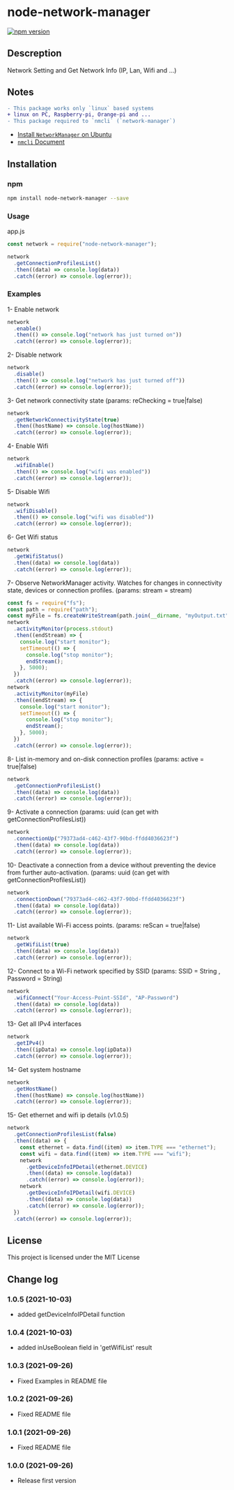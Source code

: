 # node-network-manager

[![npm version](https://badge.fury.io/js/node-network-manager.svg)](https://www.npmjs.com/package/node-network-manager)

## Descreption

Network Setting and Get Network Info (IP, Lan, Wifi and ...)

## Notes

```diff
- This package works only `linux` based systems
+ linux on PC, Raspberry-pi, Orange-pi and ...
- This package required to `nmcli` (`network-manager`)
```

- [Install `NetworkManager` on Ubuntu](https://help.ubuntu.com/community/NetworkManager)
- [`nmcli` Document](https://developer-old.gnome.org/NetworkManager/stable/nmcli.html)

## Installation

### npm

```bash
npm install node-network-manager --save
```

### Usage

app.js

```javascript
const network = require("node-network-manager");

network
  .getConnectionProfilesList()
  .then((data) => console.log(data))
  .catch((error) => console.log(error));
```

### Examples

1- Enable network

```javascript
network
  .enable()
  .then(() => console.log("network has just turned on"))
  .catch((error) => console.log(error));
```

2- Disable network

```javascript
network
  .disable()
  .then(() => console.log("network has just turned off"))
  .catch((error) => console.log(error));
```

3- Get network connectivity state (params: reChecking = true|false)

```javascript
network
  .getNetworkConnectivityState(true)
  .then((hostName) => console.log(hostName))
  .catch((error) => console.log(error));
```

4- Enable Wifi

```javascript
network
  .wifiEnable()
  .then(() => console.log("wifi was enabled"))
  .catch((error) => console.log(error));
```

5- Disable Wifi

```javascript
network
  .wifiDisable()
  .then(() => console.log("wifi was disabled"))
  .catch((error) => console.log(error));
```

6- Get Wifi status

```javascript
network
  .getWifiStatus()
  .then((data) => console.log(data))
  .catch((error) => console.log(error));
```

7- Observe NetworkManager activity. Watches for changes in connectivity state, devices or connection profiles. (params: stream = stream)

```javascript
const fs = require("fs");
const path = require("path");
const myFile = fs.createWriteStream(path.join(__dirname, "myOutput.txt"));
network
  .activityMonitor(process.stdout)
  .then((endStream) => {
    console.log("start monitor");
    setTimeout(() => {
      console.log("stop monitor");
      endStream();
    }, 5000);
  })
  .catch((error) => console.log(error));
network
  .activityMonitor(myFile)
  .then((endStream) => {
    console.log("start monitor");
    setTimeout(() => {
      console.log("stop monitor");
      endStream();
    }, 5000);
  })
  .catch((error) => console.log(error));
```

8- List in-memory and on-disk connection profiles (params: active = true|false)

```javascript
network
  .getConnectionProfilesList()
  .then((data) => console.log(data))
  .catch((error) => console.log(error));
```

9- Activate a connection (params: uuid (can get with getConnectionProfilesList))

```javascript
network
  .connectionUp("79373ad4-c462-43f7-90bd-ffdd4036623f")
  .then((data) => console.log(data))
  .catch((error) => console.log(error));
```

10- Deactivate a connection from a device without preventing the device from further auto-activation. (params: uuid (can get with getConnectionProfilesList))

```javascript
network
  .connectionDown("79373ad4-c462-43f7-90bd-ffdd4036623f")
  .then((data) => console.log(data))
  .catch((error) => console.log(error));
```

11- List available Wi-Fi access points. (params: reScan = true|false)

```javascript
network
  .getWifiList(true)
  .then((data) => console.log(data))
  .catch((error) => console.log(error));
```

12- Connect to a Wi-Fi network specified by SSID (params: SSID = String , Password = String)

```javascript
network
  .wifiConnect("Your-Access-Point-SSId", "AP-Password")
  .then((data) => console.log(data))
  .catch((error) => console.log(error));
```

13- Get all IPv4 interfaces

```javascript
network
  .getIPv4()
  .then((ipData) => console.log(ipData))
  .catch((error) => console.log(error));
```

14- Get system hostname

```javascript
network
  .getHostName()
  .then((hostName) => console.log(hostName))
  .catch((error) => console.log(error));
```

15- Get ethernet and wifi ip details (v1.0.5)

```javascript
network
  .getConnectionProfilesList(false)
  .then((data) => {
    const ethernet = data.find((item) => item.TYPE === "ethernet");
    const wifi = data.find((item) => item.TYPE === "wifi");
    network
      .getDeviceInfoIPDetail(ethernet.DEVICE)
      .then((data) => console.log(data))
      .catch((error) => console.log(error));
    network
      .getDeviceInfoIPDetail(wifi.DEVICE)
      .then((data) => console.log(data))
      .catch((error) => console.log(error));
  })
  .catch((error) => console.log(error));
```

## License

This project is licensed under the MIT License

## Change log

### 1.0.5 (2021-10-03)

- added getDeviceInfoIPDetail function

### 1.0.4 (2021-10-03)

- added inUseBoolean field in 'getWifiList' result

### 1.0.3 (2021-09-26)

- Fixed Examples in README file

### 1.0.2 (2021-09-26)

- Fixed README file

### 1.0.1 (2021-09-26)

- Fixed README file

### 1.0.0 (2021-09-26)

- Release first version
